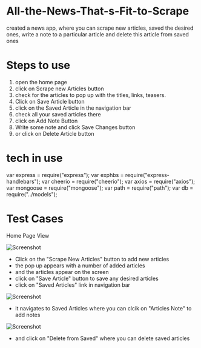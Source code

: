 # All-the-News-That-s-Fit-to-Scrape

created a news app, where you can scrape new articles, saved the desired ones, write a note to a particular article and delete this article from saved ones

# Steps to use
1. open the home page
2. click on Scrape new Articles button
3. check for the articles to pop up with the titles, links, teasers.
4. Click on Save Article button
5. click on the Saved Article in the navigation bar
6. check all your saved articles there
7. click on Add Note Button 
8. Write some note and click Save Changes button
9. or click on Delete Article button 

# tech in use
var express = require("express");
var exphbs = require("express-handlebars");
var cheerio = require("cheerio");
var axios = require("axios");
var mongoose = require("mongoose");
var path = require("path");
var db = require("../models");

# Test Cases
Home Page View

![Screenshot](images/homepage.png)

- Click on the "Scrape New Articles" button to add new articles
- the pop up appears with a number of added articles
- and the articles appear on the screen
- click on "Save Article" button to save any desired articles
- click on "Saved Articles" link in navigation bar

![Screenshot](models/public/images/saveArticlesPage.png)

- it navigates to Saved Articles where you can clcik on "Articles Note" to add notes

![Screenshot](models/public/images/saveArticlesNote.png)

- and click on "Delete from Saved" where you can delete saved articles